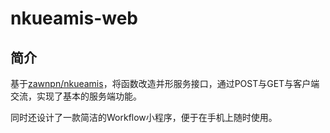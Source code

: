 # nkueamis-web

## 简介
基于[zawnpn/nkueamis](http://github.com/zawnpn/nkueamis)，将函数改造并形服务接口，通过POST与GET与客户端交流，实现了基本的服务端功能。

同时还设计了一款简洁的Workflow小程序，便于在手机上随时使用。
